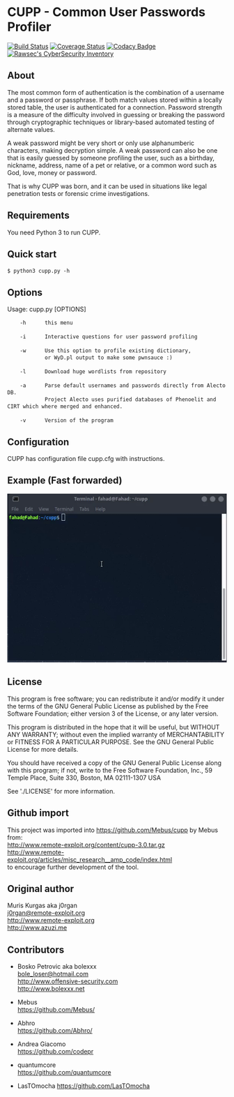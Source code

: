 # CUPP - Common User Passwords Profiler

[![Build Status](https://travis-ci.org/Mebus/cupp.svg?branch=master)](https://travis-ci.org/Mebus/cupp)
[![Coverage Status](https://coveralls.io/repos/github/Mebus/cupp/badge.svg)](https://coveralls.io/github/Mebus/cupp)
[![Codacy Badge](https://api.codacy.com/project/badge/Grade/a578dde078ef481e97a0e7eac0c8d312)](https://app.codacy.com/app/Mebus/cupp?utm_source=github.com&utm_medium=referral&utm_content=Mebus/cupp&utm_campaign=Badge_Grade_Dashboard)
[![Rawsec's CyberSecurity Inventory](https://inventory.raw.pm/img/badges/Rawsec-inventoried-FF5050_plastic.svg)](https://inventory.raw.pm/)

 
## About

  The most common form of authentication is the combination of a username
  and a password or passphrase. If both match values stored within a locally
  stored table, the user is authenticated for a connection. Password strength is
  a measure of the difficulty involved in guessing or breaking the password
  through cryptographic techniques or library-based automated testing of
  alternate values.

  A weak password might be very short or only use alphanumberic characters,
  making decryption simple. A weak password can also be one that is easily
  guessed by someone profiling the user, such as a birthday, nickname, address,
  name of a pet or relative, or a common word such as God, love, money or password.

  That is why CUPP was born, and it can be used in situations like legal
  penetration tests or forensic crime investigations.


Requirements
------------

You need Python 3 to run CUPP.

Quick start
-----------

    $ python3 cupp.py -h

## Options

  Usage: cupp.py [OPTIONS]

        -h      this menu

        -i      Interactive questions for user password profiling

        -w      Use this option to profile existing dictionary,
                or WyD.pl output to make some pwnsauce :)

        -l      Download huge wordlists from repository

        -a      Parse default usernames and passwords directly from Alecto DB.
                Project Alecto uses purified databases of Phenoelit and CIRT which where merged and enhanced.

        -v      Version of the program



## Configuration

   CUPP has configuration file cupp.cfg with instructions.

## Example (Fast forwarded)

![cupp-example](screenshots/cupp-example.gif)

## License

  This program is free software; you can redistribute it and/or modify
  it under the terms of the GNU General Public License as published by
  the Free Software Foundation; either version 3 of the License, or
  any later version.

  This program is distributed in the hope that it will be useful,
  but WITHOUT ANY WARRANTY; without even the implied warranty of
  MERCHANTABILITY or FITNESS FOR A PARTICULAR PURPOSE.  See the
  GNU General Public License for more details.

  You should have received a copy of the GNU General Public License
  along with this program; if not, write to the Free Software
  Foundation, Inc., 59 Temple Place, Suite 330, Boston, MA  02111-1307  USA

  See './LICENSE' for more information.

## Github import

This project was imported into https://github.com/Mebus/cupp by Mebus from:  
http://www.remote-exploit.org/content/cupp-3.0.tar.gz  
http://www.remote-exploit.org/articles/misc_research__amp_code/index.html  
to encourage further development of the tool.

## Original author

  Muris Kurgas aka j0rgan  
  j0rgan@remote-exploit.org  
  http://www.remote-exploit.org  
  http://www.azuzi.me  


## Contributors

  * Bosko Petrovic aka bolexxx  
  bole_loser@hotmail.com  
  http://www.offensive-security.com  
  http://www.bolexxx.net  

  * Mebus  
    https://github.com/Mebus/  

  * Abhro  
    https://github.com/Abhro/  

  * Andrea Giacomo  
    https://github.com/codepr

  * quantumcore  
    https://github.com/quantumcore
    
  * LasTOmocha
    https://github.com/LasTOmocha

